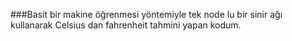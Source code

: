 ###Basit bir makine öğrenmesi yöntemiyle tek node lu bir sinir ağı kullanarak Celsius dan fahrenheit tahmini yapan kodum.
